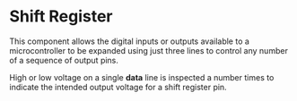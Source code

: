Shift Register
==============

This component allows the digital inputs or outputs available to a microcontroller to be expanded using just three lines to control any number of a sequence of output pins.

High or low voltage on a single **data** line is inspected a number times to indicate the intended output voltage for a shift register pin.
